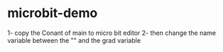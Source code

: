 # microbit-demo

1- copy the Conant of main to micro bit editor 
2- then change the name variable between the "" and the grad variable 

